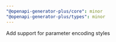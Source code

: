 ```yaml
---
"@openapi-generator-plus/core": minor
"@openapi-generator-plus/types": minor
---
```


Add support for parameter encoding styles
